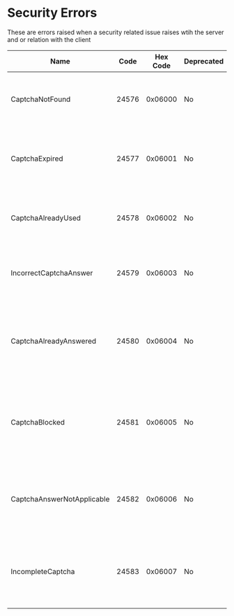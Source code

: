 # Security Errors

These are errors raised when a security related issue raises
wtih the server and or relation with the client

| Name                       | Code  | Hex Code | Deprecated | Versions | Description                                                                 |
|----------------------------|-------|----------|------------|----------|-----------------------------------------------------------------------------|
| CaptchaNotFound            | 24576 | 0x06000  | No         | 1.0      | Raised when the requested captcha record was not found                      |
| CaptchaExpired             | 24577 | 0x06001  | No         | 1.0      | Raised when the requested captcha has expired and cannot be used            |
| CaptchaAlreadyUsed         | 24578 | 0x06002  | No         | 1.0      | Raised when the requested captcha has already been used                     |
| IncorrectCaptchaAnswer     | 24579 | 0x06003  | No         | 1.0      | Raised when the given answer to the captcha is invalid                      |
| CaptchaAlreadyAnswered     | 24580 | 0x06004  | No         | 1.0      | Raised when attempting to answer a captcha that has already been answered   |
| CaptchaBlocked             | 24581 | 0x06005  | No         | 1.0      | Raised when attempting to use a captcha that has been blocked by the server |
| CaptchaAnswerNotApplicable | 24582 | 0x06006  | No         | 1.0      | Raised when the captcha does not accept answers from the client             |
| IncompleteCaptcha          | 24583 | 0x06007  | No         | 1.0      | Raised when attempting to use a captcha that has not been answered          |